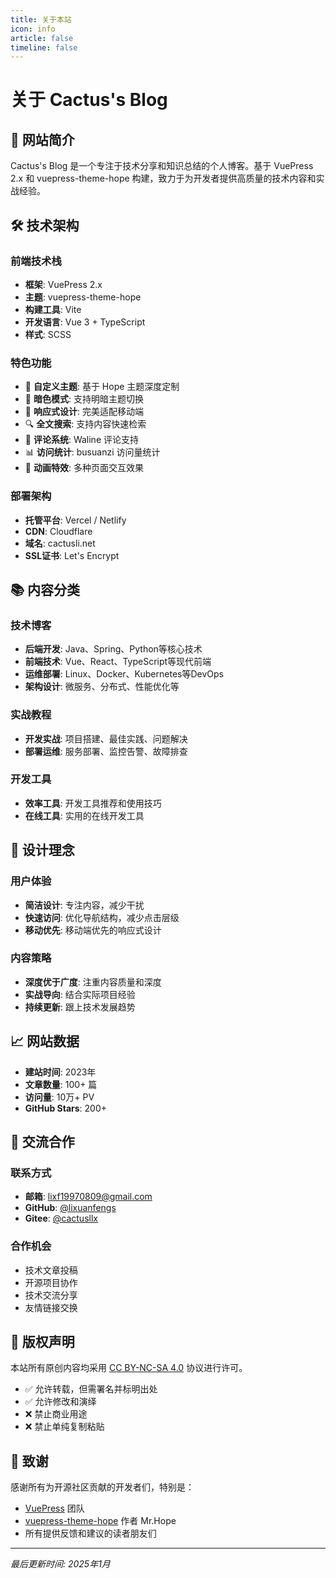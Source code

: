 ```yaml
---
title: 关于本站
icon: info
article: false
timeline: false
---
```


# 关于 Cactus's Blog

## 🎯 网站简介

Cactus's Blog 是一个专注于技术分享和知识总结的个人博客。基于 VuePress 2.x 和 vuepress-theme-hope 构建，致力于为开发者提供高质量的技术内容和实战经验。

## 🛠️ 技术架构

### 前端技术栈
- **框架**: VuePress 2.x
- **主题**: vuepress-theme-hope  
- **构建工具**: Vite
- **开发语言**: Vue 3 + TypeScript
- **样式**: SCSS

### 特色功能
- 🎨 **自定义主题**: 基于 Hope 主题深度定制
- 🌙 **暗色模式**: 支持明暗主题切换
- 📱 **响应式设计**: 完美适配移动端
- 🔍 **全文搜索**: 支持内容快速检索
- 💬 **评论系统**: Waline 评论支持
- 📊 **访问统计**: busuanzi 访问量统计
- 🎉 **动画特效**: 多种页面交互效果

### 部署架构
- **托管平台**: Vercel / Netlify
- **CDN**: Cloudflare
- **域名**: cactusli.net
- **SSL证书**: Let's Encrypt

## 📚 内容分类

### 技术博客
- **后端开发**: Java、Spring、Python等核心技术
- **前端技术**: Vue、React、TypeScript等现代前端
- **运维部署**: Linux、Docker、Kubernetes等DevOps
- **架构设计**: 微服务、分布式、性能优化等

### 实战教程  
- **开发实战**: 项目搭建、最佳实践、问题解决
- **部署运维**: 服务部署、监控告警、故障排查

### 开发工具
- **效率工具**: 开发工具推荐和使用技巧
- **在线工具**: 实用的在线开发工具

## 🎨 设计理念

### 用户体验
- **简洁设计**: 专注内容，减少干扰
- **快速访问**: 优化导航结构，减少点击层级
- **移动优先**: 移动端优先的响应式设计

### 内容策略
- **深度优于广度**: 注重内容质量和深度
- **实战导向**: 结合实际项目经验
- **持续更新**: 跟上技术发展趋势

## 📈 网站数据

- **建站时间**: 2023年
- **文章数量**: 100+ 篇
- **访问量**: 10万+ PV
- **GitHub Stars**: 200+

## 🤝 交流合作

### 联系方式
- **邮箱**: lixf19970809@gmail.com
- **GitHub**: [@lixuanfengs](https://github.com/lixuanfengs)
- **Gitee**: [@cactusllx](https://gitee.com/cactusllx)

### 合作机会
- 技术文章投稿
- 开源项目协作  
- 技术交流分享
- 友情链接交换

## 📝 版权声明

本站所有原创内容均采用 [CC BY-NC-SA 4.0](https://creativecommons.org/licenses/by-nc-sa/4.0/) 协议进行许可。

- ✅ 允许转载，但需署名并标明出处
- ✅ 允许修改和演绎
- ❌ 禁止商业用途
- ❌ 禁止单纯复制粘贴

## 🙏 致谢

感谢所有为开源社区贡献的开发者们，特别是：

- [VuePress](https://vuepress.vuejs.org/) 团队
- [vuepress-theme-hope](https://theme-hope.vuejs.press/) 作者 Mr.Hope
- 所有提供反馈和建议的读者朋友们

---

*最后更新时间: 2025年1月*